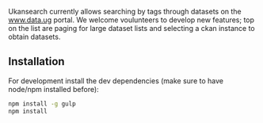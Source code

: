 Ukansearch currently allows searching by tags through datasets on the www.data.ug portal. We welcome voulunteers to develop new features; top on the list are paging for large dataset lists and selecting a ckan instance to obtain datasets. 

## Installation

For development install the dev dependencies (make sure to have node/npm installed before):

```bash
npm install -g gulp
npm install
```
